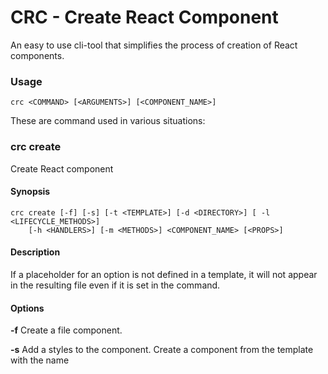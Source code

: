 # CRC - Create React Component
An easy to use cli-tool that simplifies the process of creation of React components.

### Usage
```shell
crc <COMMAND> [<ARGUMENTS>] [<COMPONENT_NAME>]
```
These are command used in various situations:
### crc create
Create React component
#### Synopsis
```shell
crc create [-f] [-s] [-t <TEMPLATE>] [-d <DIRECTORY>] [ -l <LIFECYCLE_METHODS>]
    [-h <HANDLERS>] [-m <METHODS>] <COMPONENT_NAME> [<PROPS>]
```
#### Description
If a placeholder for an option is not defined in a template, it will not appear in the resulting file even if it is set in the command.
#### Options
**-f**
Create a file component.

**-s**
Add a styles to the component. Create a component from the template with the name <TEMPLATE>. By default it is set to a "default" template.

**-d <DIRECTORY>**
Create component in a <DIRECTORY>. By default it is set to the current working directory.

**-l <LIFECYCLE_METHODS>**
Add a given list of lifecycle methods. Methods should be given as a string that consits of method names separated by colons.

**-h <HANDLERS>**
Add a given list of arrow functions. Handlers should be given as a string that consits of their names separated by colons.

**-m <METHODS>**
Add a given list of methods. Handlers should be given as a string that consits of their names separated by colons.

**<COMPONENT_NAME>**
The name of a component that should be created written in camelcase.

**<PROPS>**
A list of props that should be added to a component. Every props should be written a separate parameter and should consist of a name, propType and defaultProp separated by colons. If a defaultProp is not given the prop is considered as a required one.

#### Examples
Create a directory with a SomeComponent component from the default template:
```shell
$ crc create SomeComponent
```
Create a directory with a SomeComponent component from the "some-template" template:
```shell
$ crc create -t some-template SomeComponent
```
Create a file component from the "some-template" template:
```shell
$ crc create -t some-template -f SomeComponent
```
Create a directory with a SomeComponent component from the "some-template" template adding styles:
```shell
$ crc create -t some-template -s SomeComponent
```
Create a directory with a SomeComponent component from the "default" template adding a given list of props:
```shell
$ crc create SomeComponent "somePropName:PropType:defalutValue"
```
Create a directory with a SomeComponent component from the "default" template adding a given list of lifecycle methods:
```shell
$ crc create -l "componentDidMount:componentWillUnmount" SomeComponent
```
Create a directory with a SomeComponent component from the "default" template adding a given list of handlers:
```shell
$ crc create -h "handleChange:handleClick" SomeComponent
```
Create a SomeComponent component with a given list of handlers:
```shell
$ crc create -m "handleChange:handleClick" SomeComponent
```




### crc template
Create, read, update or delete templates

```shell
crc template list
crc template create templateName
crc template edit templateName
crc template delete templateName
```


### crc config
Create, edit or delete local crc config files for different directories

```shell
crc config create
crc config edit
crc config delete
```


### crc help
Show help info

```shell
crc help
crc help usage
crc help version
```
